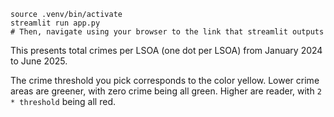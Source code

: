 ```
source .venv/bin/activate
streamlit run app.py
# Then, navigate using your browser to the link that streamlit outputs
```

This presents total crimes per LSOA (one dot per LSOA) from January 2024 to
June 2025.

The crime threshold you pick corresponds to the color yellow. Lower crime areas
are greener, with zero crime being all green. Higher are reader, with `2 *
threshold` being all red.

